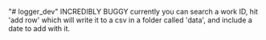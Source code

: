 "# logger_dev" 
INCREDIBLY BUGGY
currently you can search a work ID, hit 'add row' which will write it to a csv in a folder called 'data', and include a date to add with it.
